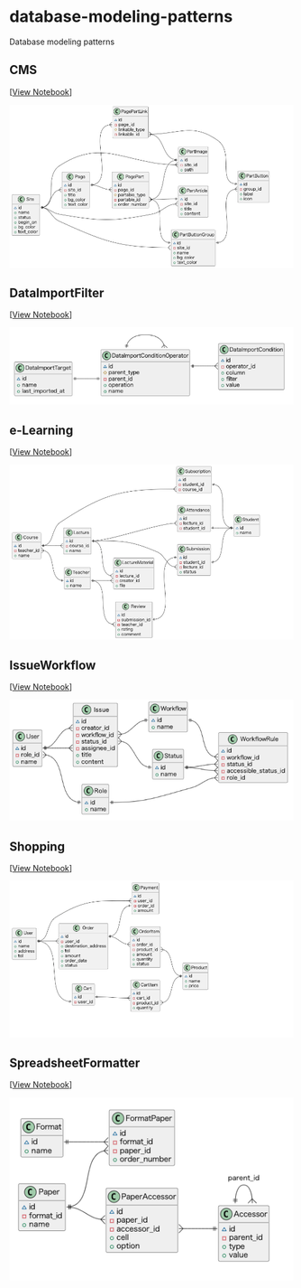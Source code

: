 # database-modeling-patterns
Database modeling patterns

## CMS
[[View Notebook](CMS.ipynb)]

![CMS](CMS/er-diagram.png)


## DataImportFilter
[[View Notebook](DataImportFilter.ipynb)]

![DataImportFilter](DataImportFilter/er-diagram.png)


## e-Learning
[[View Notebook](e-Learning.ipynb)]

![e-Learning](e-Learning/er-diagram.png)


## IssueWorkflow
[[View Notebook](IssueWorkflow.ipynb)]

![IssueWorkflow](IssueWorkflow/er-diagram.png)


## Shopping
[[View Notebook](Shopping.ipynb)]

![Shopping](Shopping/er-diagram.png)


## SpreadsheetFormatter
[[View Notebook](SpreadsheetFormatter.ipynb)]

![SpreadsheetFormatter](SpreadsheetFormatter/er-diagram.png)